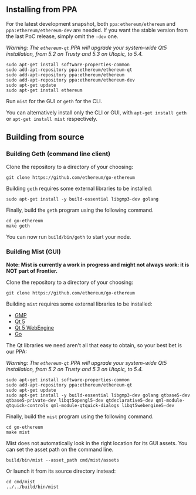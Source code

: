 ## Installing from PPA

For the latest development snapshot, both `ppa:ethereum/ethereum` and `ppa:ethereum/ethereum-dev` are needed. If you want the stable version from the last PoC release, simply omit the `-dev` one.

*Warning: The `ethereum-qt` PPA will upgrade your system-wide Qt5 installation, from 5.2 on Trusty and 5.3 on Utopic, to 5.4.*

```shell
sudo apt-get install software-properties-common
sudo add-apt-repository ppa:ethereum/ethereum-qt
sudo add-apt-repository ppa:ethereum/ethereum
sudo add-apt-repository ppa:ethereum/ethereum-dev
sudo apt-get update
sudo apt-get install ethereum
```

Run `mist` for the GUI or `geth` for the CLI.

You can alternatively install only the CLI or GUI, with `apt-get install geth` or `apt-get install mist` respectively.

## Building from source

### Building Geth (command line client)

Clone the repository to a directory of your choosing:

```shell
git clone https://github.com/ethereum/go-ethereum
```

Building `geth` requires some external libraries to be installed:

```shell
sudo apt-get install -y build-essential libgmp3-dev golang
```

Finally, build the `geth` program using the following command.
```shell
cd go-ethereum
make geth
```

You can now run `build/bin/geth` to start your node.

### Building Mist (GUI)

**Note: Mist is currently a work in progress and might not always work: it is NOT part of Frontier.**

Clone the repository to a directory of your choosing:

```shell
git clone https://github.com/ethereum/go-ethereum
```

Building `mist` requires some external libraries to be installed:

* [GMP](https://gmplib.org)
* [Qt 5](https://www.qt.io)
* [Qt 5 WebEngine](http://wiki.qt.io/QtWebEngine)
* [Go](https://golang.org)

The Qt libraries we need aren't all that easy to obtain, so your
best bet is our PPA:

*Warning: The `ethereum-qt` PPA will upgrade your system-wide Qt5 installation, from 5.2 on Trusty and 5.3 on Utopic, to 5.4.*

```shell
sudo apt-get install software-properties-common
sudo add-apt-repository ppa:ethereum/ethereum-qt
sudo apt-get update
sudo apt-get install -y build-essential libgmp3-dev golang qtbase5-dev qtbase5-private-dev libqt5opengl5-dev qtdeclarative5-dev qml-module-qtquick-controls qml-module-qtquick-dialogs libqt5webengine5-dev
```

Finally, build the `mist` program using the following command.

```shell
cd go-ethereum
make mist
```

Mist does not automatically look in the right location for its GUI
assets. You can set the asset path on the command line.

```shell
build/bin/mist --asset_path cmd/mist/assets
```

Or launch it from its source directory instead:

```shell
cd cmd/mist
../../build/bin/mist
```
